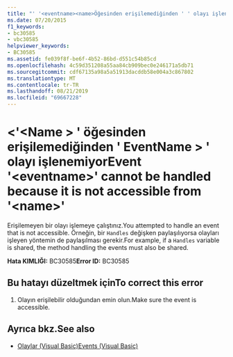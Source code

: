 ```yaml
---
title: "' '<eventname><name>Öğesinden erişilemediğinden ' ' olayı işlenemiyor"
ms.date: 07/20/2015
f1_keywords:
- bc30585
- vbc30585
helpviewer_keywords:
- BC30585
ms.assetid: fe039f8f-be6f-4b52-86bd-d551c54b85cd
ms.openlocfilehash: 4c59d351208a55aa84cb909bec0e246171a5db71
ms.sourcegitcommit: cdf67135a98a5a51913dacddb58e004a3c867802
ms.translationtype: MT
ms.contentlocale: tr-TR
ms.lasthandoff: 08/21/2019
ms.locfileid: "69667228"
---
```

# <a name="event-eventname-cannot-be-handled-because-it-is-not-accessible-from-name"></a><span data-ttu-id="2cb8d-102">\<'\<Name > ' öğesinden erişilemediğinden ' EventName > ' olayı işlenemiyor</span><span class="sxs-lookup"><span data-stu-id="2cb8d-102">Event '\<eventname>' cannot be handled because it is not accessible from '\<name>'</span></span>
<span data-ttu-id="2cb8d-103">Erişilemeyen bir olayı işlemeye çalıştınız.</span><span class="sxs-lookup"><span data-stu-id="2cb8d-103">You attempted to handle an event that is not accessible.</span></span> <span data-ttu-id="2cb8d-104">Örneğin, bir `Handles` değişken paylaşılıyorsa olayları işleyen yöntemin de paylaşılması gerekir.</span><span class="sxs-lookup"><span data-stu-id="2cb8d-104">For example, if a `Handles` variable is shared, the method handling the events must also be shared.</span></span>  
  
 <span data-ttu-id="2cb8d-105">**Hata KIMLIĞI:** BC30585</span><span class="sxs-lookup"><span data-stu-id="2cb8d-105">**Error ID:** BC30585</span></span>  
  
## <a name="to-correct-this-error"></a><span data-ttu-id="2cb8d-106">Bu hatayı düzeltmek için</span><span class="sxs-lookup"><span data-stu-id="2cb8d-106">To correct this error</span></span>  
  
1. <span data-ttu-id="2cb8d-107">Olayın erişilebilir olduğundan emin olun.</span><span class="sxs-lookup"><span data-stu-id="2cb8d-107">Make sure the event is accessible.</span></span>  
  
## <a name="see-also"></a><span data-ttu-id="2cb8d-108">Ayrıca bkz.</span><span class="sxs-lookup"><span data-stu-id="2cb8d-108">See also</span></span>

- [<span data-ttu-id="2cb8d-109">Olaylar (Visual Basic)</span><span class="sxs-lookup"><span data-stu-id="2cb8d-109">Events (Visual Basic)</span></span>](../programming-guide/language-features/events/index.md)
